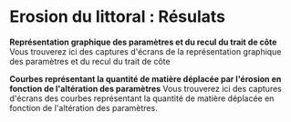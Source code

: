 # Erosion du littoral : Résulats

**Représentation graphique des paramètres et du recul du trait de côte**
Vous trouverez ici des captures d'écrans de la représentation graphique des paramètres et du recul du trait de côte

**Courbes représentant la quantité de matière déplacée par l'érosion en fonction de l'altération des paramètres**
Vous trouverez ici des captures d'écrans des courbes représentant la quantité de matière déplacée en fonction de l'altération des paramètres.
